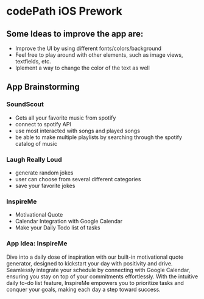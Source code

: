 #  codePath iOS Prework


## Some Ideas to improve the app are: 
- Improve the UI by using different fonts/colors/background
- Feel free to play around with other elements, such as image views, textfields, etc.
- Iplement a way to change the color of the text as well




## App Brainstorming

### SoundScout 
- Gets all your favorite music from spotify 
- connect to spotify API
- use most interacted with songs and played songs
- be able to make multiple playlists by searching through the spotify catalog of music

### Laugh Really Loud
- generate random jokes
- user can choose from several different categories 
- save your favorite jokes 

### InspireMe
- Motivational Quote
- Calendar Integration with Google Calendar 
- Make your Daily Todo list of tasks  


### App Idea: InspireMe
Dive into a daily dose of inspiration with our built-in motivational quote generator, designed to kickstart your day with positivity and drive. Seamlessly integrate your schedule by connecting with Google Calendar, ensuring you stay on top of your commitments effortlessly. With the intuitive daily to-do list feature, InspireMe empowers you to prioritize tasks and conquer your goals, making each day a step toward success.
